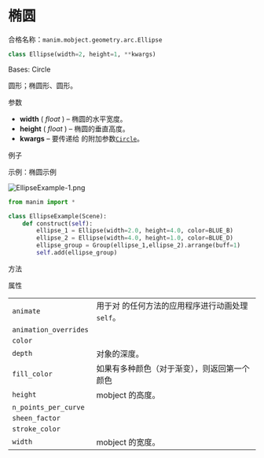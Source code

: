 # 椭圆

合格名称：`manim.mobject.geometry.arc.Ellipse`

```py
class Ellipse(width=2, height=1, **kwargs)
```

Bases: Circle

圆形；椭圆形、圆形。

参数

- **width** ( _float_ ) – 椭圆的水平宽度。
- **height** ( _float_ ) – 椭圆的垂直高度。
- **kwargs** – 要传递给 的附加参数[`Circle`]()。

例子

示例：椭圆示例

![EllipseExample-1.png](../static/EllipseExample-1.png)

```py
from manim import *

class EllipseExample(Scene):
    def construct(self):
        ellipse_1 = Ellipse(width=2.0, height=4.0, color=BLUE_B)
        ellipse_2 = Ellipse(width=4.0, height=1.0, color=BLUE_D)
        ellipse_group = Group(ellipse_1,ellipse_2).arrange(buff=1)
        self.add(ellipse_group)
```

方法



属性

|||
|-|-|
`animate`|用于对 的任何方法的应用程序进行动画处理`self`。
`animation_overrides`|
`color`|
`depth`|对象的深度。
`fill_color`|如果有多种颜色（对于渐变），则返回第一个颜色
`height`|mobject 的高度。
`n_points_per_curve`|
`sheen_factor`|
`stroke_color`|
`width`|mobject 的宽度。
